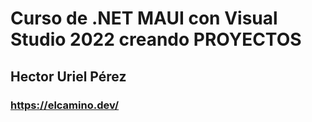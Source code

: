 # Curso de .NET MAUI con Visual Studio 2022 creando PROYECTOS
## Hector Uriel Pérez
### https://elcamino.dev/

